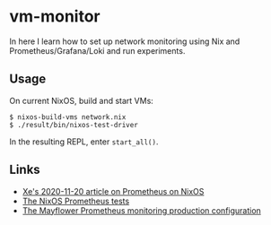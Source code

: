 # vm-monitor

In here I learn how to set up network monitoring using Nix and Prometheus/Grafana/Loki and run experiments.

## Usage

On current NixOS, build and start VMs:

    $ nixos-build-vms network.nix
    $ ./result/bin/nixos-test-driver

In the resulting REPL, enter `start_all()`.

## Links

  * [Xe's 2020-11-20 article on Prometheus on NixOS](https://christine.website/blog/prometheus-grafana-loki-nixos-2020-11-20)
  * [The NixOS Prometheus tests](https://github.com/NixOS/nixpkgs/blob/master/nixos/tests/prometheus.nix)
  * [The Mayflower Prometheus monitoring production configuration](https://github.com/mayflower/nixexprs/tree/master/modules/monitoring)

